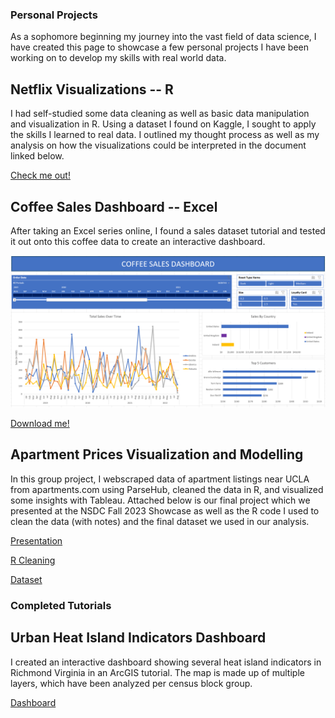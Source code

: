 ### Personal Projects

As a sophomore beginning my  journey into the vast field of data science, I have created this page to showcase a few personal projects I have been working on to develop my skills with real world data.

## Netflix Visualizations -- R

I had self-studied some data cleaning as well as basic data manipulation and visualization in R. Using a dataset I found on Kaggle, I sought to apply the skills I learned to real data. I outlined my thought process as well as my analysis on how the visualizations could be interpreted in the document linked below.

[Check me out!](http://rpubs.com/stel-ls/1101790)

## Coffee Sales Dashboard -- Excel

After taking an Excel series online, I found a sales dataset tutorial and tested it out onto this coffee data to create an interactive dashboard.

![image](https://github.com/stel-ls/sk_portfolio/blob/45eb5570816b5140cf39cb6165c0b80549f7f67b/Coffee%20Sales/Interactive%20Dashboard%201%20-%20QuickView.png)

[Download me!](https://github.com/stel-ls/sk_portfolio/blob/45eb5570816b5140cf39cb6165c0b80549f7f67b/Coffee%20Sales/Interactive%20Dashboard%201%20-%20Coffee%20Orders.xlsx)

## Apartment Prices Visualization and Modelling

In this group project, I webscraped data of apartment listings near UCLA from apartments.com using ParseHub, cleaned the data in R, and visualized some insights with Tableau. 
Attached below is our final project which we presented at the NSDC Fall 2023 Showcase as well as the R code I used to clean the data (with notes) and the final dataset we used in our analysis.

[Presentation](https://github.com/stel-ls/sk_portfolio/blob/cff86a2a6fc7f24187f9547bb8d3b20127c29f1b/NSDC%20Project/Bruin%20Apartment%20Finder%20Presentation.pdf)

[R Cleaning](https://github.com/stel-ls/sk_portfolio/blob/fc90d6f4c8ab537141b47ab96bd419e36fa577b3/NSDC%20Project/Data%20Cleaning.R)

[Dataset](https://github.com/stel-ls/sk_portfolio/blob/30269d33befa5da10762483432903371d1729e59/NSDC%20Project/Apartment%20Dataset.tsv)





### Completed Tutorials

## Urban Heat Island Indicators Dashboard

I created an interactive dashboard showing several heat island indicators in Richmond Virginia in an ArcGIS tutorial. The map is made up of multiple layers, which have been analyzed per census block group.

[Dashboard](https://gisucla.maps.arcgis.com/apps/dashboards/73ea38af36d2468c97bc3293d7b21698)

